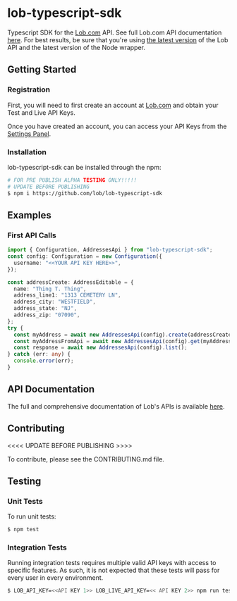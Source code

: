 # lob-typescript-sdk

Typescript SDK for the [Lob.com](https://lob.com) API. See full Lob.com API documentation [here](https://lob.com/docs/node). For best results, be sure that you're using [the latest version](https://lob.com/docs/node#version) of the Lob API and the latest version of the Node wrapper.

## Getting Started

### Registration

First, you will need to first create an account at [Lob.com](https://dashboard.lob.com/#/register) and obtain your Test and Live API Keys.

Once you have created an account, you can access your API Keys from the [Settings Panel](https://dashboard.lob.com/#/settings).

### Installation

lob-typescript-sdk can be installed through the npm:

```bash
# FOR PRE PUBLISH ALPHA TESTING ONLY!!!!!
# UPDATE BEFORE PUBLISHING
$ npm i https://github.com/lob/lob-typescript-sdk
```

## Examples

### First API Calls

```typescript
import { Configuration, AddressesApi } from "lob-typescript-sdk";
const config: Configuration = new Configuration({
  username: "<<YOUR API KEY HERE>>",
});

const addressCreate: AddressEditable = {
  name: "Thing T. Thing",
  address_line1: "1313 CEMETERY LN",
  address_city: "WESTFIELD",
  address_state: "NJ",
  address_zip: "07090",
};
try {
  const myAddress = await new AddressesApi(config).create(addressCreate);
  const myAddressFromApi = await new AddressesApi(config).get(myAddress.id);
  const response = await new AddressesApi(config).list();
} catch (err: any) {
  console.error(err);
}
```

## API Documentation

The full and comprehensive documentation of Lob's APIs is available [here](https://docs.lob.com/).

## Contributing

<<<< UPDATE BEFORE PUBLISHING >>>>

To contribute, please see the CONTRIBUTING.md file.

## Testing

### Unit Tests

To run unit tests:

```bash
$ npm test
```

### Integration Tests

Running integration tests requires multiple valid API keys with access to specific features. As such, it is not expected that these tests will pass for every user in every environment.

```bash
$ LOB_API_KEY=<<API KEY 1>> LOB_LIVE_API_KEY=<< API KEY 2>> npm run test:integration
```
